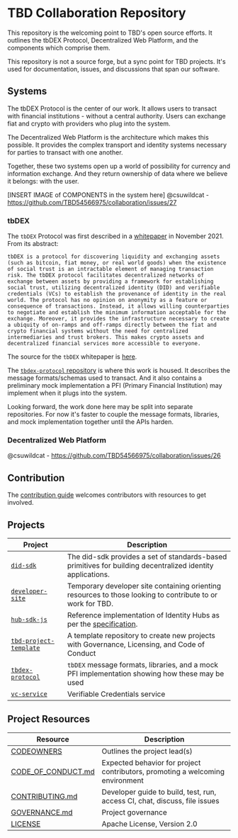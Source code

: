 # TBD Collaboration Repository

This repository is the welcoming point to TBD's open source efforts. It outlines 
the tbDEX Protocol, Decentralized Web Platform, and the components which comprise them. 

This repository is not a source forge, but a sync point for TBD projects. It's
used for documentation, issues, and discussions that span our software.

## Systems

The tbDEX Protocol is the center of our work. It allows users to transact
with financial institutions - without a central authority. Users can 
exchange fiat and crypto with providers who plug into the system. 

The Decentralized Web Platform is the architecture which makes this possible. It provides
the complex transport and identity systems necessary for parties to transact with one
another.

Together, these two systems open up a world of possibility for currency and information
exchange. And they return ownership of data where we believe it belongs:
with the user.

[INSERT IMAGE of COMPONENTS in the system here]
@csuwildcat - https://github.com/TBD54566975/collaboration/issues/27

### tbDEX

The `tbDEX` Protocol was first described in a [whitepaper](https://tbdex.io/whitepaper.pdf)
in November 2021. From its abstract:

```
tbDEX is a protocol for discovering liquidity and exchanging assets (such as bitcoin, fiat money, or real world goods) when the existence of social trust is an intractable element of managing transaction risk. The tbDEX protocol facilitates decentralized networks of exchange between assets by providing a framework for establishing social trust, utilizing decentralized identity (DID) and verifiable credentials (VCs) to establish the provenance of identity in the real world. The protocol has no opinion on anonymity as a feature or consequence of transactions. Instead, it allows willing counterparties to negotiate and establish the minimum information acceptable for the exchange. Moreover, it provides the infrastructure necessary to create a ubiquity of on-ramps and off-ramps directly between the fiat and crypto financial systems without the need for centralized intermediaries and trust brokers. This makes crypto assets and decentralized financial services more accessible to everyone.
```

The source for the `tbDEX` whitepaper is [here](https://github.com/TBD54566975/tbdex-whitepaper).

The [`tbdex-protocol` repository](https://github.com/TBD54566975/tbdex-protocol) is where
this work is housed. It describes the message formats/schemas used to transact. And it also
contains a preliminary mock implementation a PFI (Primary Financial Institution) may 
implement when it plugs into the system.

Looking forward, the work done here may be split into separate repositories. For now it's 
faster to couple the message formats, libraries, and mock implementation together until
the APIs harden.

### Decentralized Web Platform

@csuwildcat - https://github.com/TBD54566975/collaboration/issues/26

## Contribution

The [contribution guide](./CONTRIBUTING.md) welcomes contributors with resources to get involved.

## Projects

| Project                                                  | Description                                                                    |
| -------------------------------------------------------- | ------------------------------------------------------------------------------ |
| [`did-sdk`](https://github.com/TBD54566975/did-sdk)     | The did-sdk provides a set of standards-based primitives for building decentralized identity applications. |
| [`developer-site`](https://github.com/TBD54566975/developer-site)     | Temporary developer site containing orienting resources to those looking to contribute to or work for TBD. |
| [`hub-sdk-js`](https://github.com/TBD54566975/hub-sdk-js)     | Reference implementation of Identity Hubs as per the [specification](https://identity.foundation/identity-hub/spec/). |
| [`tbd-project-template`](https://github.com/TBD54566975/tbd-project-template)     | A template repository to create new projects with Governance, Licensing, and Code of Conduct |
| [`tbdex-protocol`](https://github.com/TBD54566975/tbdex-protocol)     | `tbDEX` message formats, libraries, and a mock PFI implementation showing how these may be used |
| [`vc-service`](https://github.com/TBD54566975/vc-service)     | Verifiable Credentials service |

## Project Resources

| Resource                                   | Description                                                                    |
| ------------------------------------------ | ------------------------------------------------------------------------------ |
| [CODEOWNERS](./CODEOWNERS)                 | Outlines the project lead(s)                                                   |
| [CODE_OF_CONDUCT.md](./CODE_OF_CONDUCT.md) | Expected behavior for project contributors, promoting a welcoming environment |
| [CONTRIBUTING.md](./CONTRIBUTING.md)       | Developer guide to build, test, run, access CI, chat, discuss, file issues     |
| [GOVERNANCE.md](./GOVERNANCE.md)           | Project governance                                                             |
| [LICENSE](./LICENSE)                       | Apache License, Version 2.0                                                    |